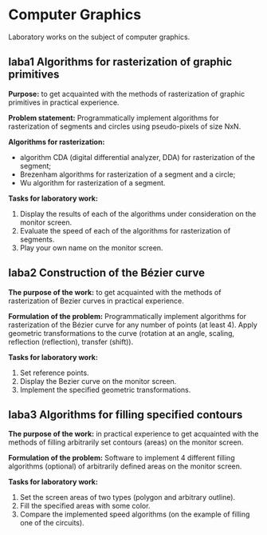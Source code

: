 # Computer Graphics
Laboratory works on the subject of computer graphics.

## laba1 Algorithms for rasterization of graphic primitives 

**Purpose:** 
to get acquainted with the methods of rasterization of graphic primitives in practical experience.

**Problem statement:**
Programmatically implement algorithms for rasterization of segments and circles using pseudo-pixels of size NxN.

**Algorithms for rasterization:**
- algorithm CDA (digital differential analyzer, DDA) for rasterization of the segment;
- Brezenham algorithms for rasterization of a segment and a circle;
- Wu algorithm for rasterization of a segment.

**Tasks for laboratory work:**
1. Display the results of each of the algorithms under consideration on the monitor screen.
2. Evaluate the speed of each of the algorithms for rasterization of segments.
3. Play your own name on the monitor screen.

## laba2 Construction of the Bézier curve

**The purpose of the work:**
to get acquainted with the methods of rasterization of Bezier curves in practical experience.
 
**Formulation of the problem:**
Programmatically implement algorithms for rasterization of the Bézier curve for any number of points (at least 4). Apply geometric transformations to the curve (rotation at an angle, scaling, reflection (reflection), transfer (shift)).
 
**Tasks for laboratory work:**
1. Set reference points.
2. Display the Bezier curve on the monitor screen.
3. Implement the specified geometric transformations.

## laba3 Algorithms for filling specified contours

**The purpose of the work:**
in practical experience to get acquainted with the methods of filling arbitrarily set contours (areas) on the monitor screen.
 
**Formulation of the problem:**
Software to implement 4 different filling algorithms (optional) of arbitrarily defined areas on the monitor screen.
 
**Tasks for laboratory work:**
1. Set the screen areas of two types (polygon and arbitrary outline).
2. Fill the specified areas with some color.
3. Compare the implemented speed algorithms (on the example of filling one of the circuits).
